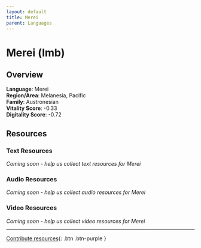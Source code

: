 ```yaml
---
layout: default
title: Merei
parent: Languages
---
```


# Merei (lmb)

## Overview

**Language**: Merei  
**Region/Area**: Melanesia, Pacific  
**Family**: Austronesian  
**Vitality Score**: -0.33  
**Digitality Score**: -0.72  

## Resources

### Text Resources
*Coming soon - help us collect text resources for Merei*

### Audio Resources
*Coming soon - help us collect audio resources for Merei*

### Video Resources
*Coming soon - help us collect video resources for Merei*

---

[Contribute resources](https://fairtrain.github.io/){: .btn .btn-purple }
